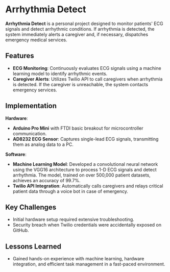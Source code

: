 # Arrhythmia Detect

**Arrhythmia Detect** is a personal project designed to monitor patients' ECG signals and detect arrhythmic conditions. If arrhythmia is detected, the system immediately alerts a caregiver and, if necessary, dispatches emergency medical services.

## Features
- **ECG Monitoring**: Continuously evaluates ECG signals using a machine learning model to identify arrhythmic events.
- **Caregiver Alerts**: Utilizes Twilio API to call caregivers when arrhythmia is detected. If the caregiver is unreachable, the system contacts emergency services.

## Implementation
**Hardware**:
- **Arduino Pro Mini** with FTDI basic breakout for microcontroller communication.
- **AD8232 ECG Sensor**: Captures single-lead ECG signals, transmitting them as analog data to a PC.

**Software**:
- **Machine Learning Model**: Developed a convolutional neural network using the VGG16 architecture to process 1-D ECG signals and detect arrhythmia. The model, trained on over 500,000 patient datasets, achieves an accuracy of 99.7%.
- **Twilio API Integration**: Automatically calls caregivers and relays critical patient data through a voice bot in case of emergency.

## Key Challenges
- Initial hardware setup required extensive troubleshooting.
- Security breach when Twilio credentials were accidentally exposed on GitHub.

## Lessons Learned
- Gained hands-on experience with machine learning, hardware integration, and efficient task management in a fast-paced environment.